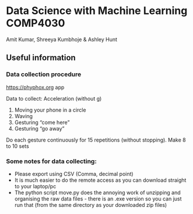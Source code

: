 # Data Science with Machine Learning COMP4030
Amit Kumar, Shreeya Kumbhoje & Ashley Hunt

## Useful information

### Data collection procedure
https://phyphox.org app

Data to collect: Acceleration (without g)

1. Moving your phone in a circle 
2. Waving 
3. Gesturing “come here” 
4. Gesturing “go away”

Do each gesture continuously for 15 repetitions (without stopping). Make 8 to 10 sets

### Some notes for data collecting:
- Please export using CSV (Comma, decimal point)
- It is much easier to do the remote access as you can download straight to your laptop/pc
 - The python script move.py does the annoying work of unzipping and organising the raw data files - there is an .exe version so you can just run that (from the same directory as your downloaded zip files)